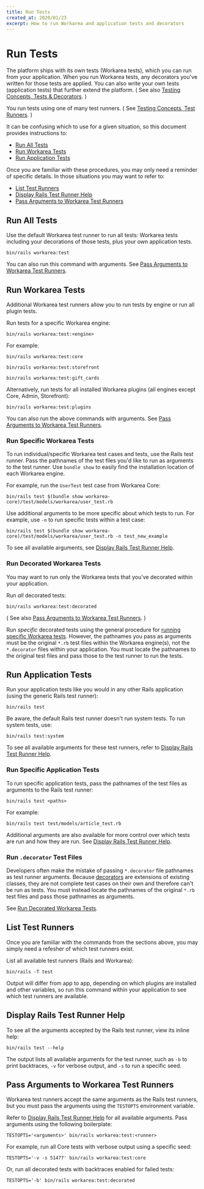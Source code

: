 ```yaml
---
title: Run Tests
created_at: 2020/01/23
excerpt: How to run Workarea and application tests and decorators
---
```


# Run Tests

The platform ships with its own tests (Workarea tests), which you can run from your application.
When you run Workarea tests, any decorators you've written for those tests are applied.
You can also write your own tests (application tests) that further extend the platform.
( See also [Testing Concepts, Tests & Decorators](/articles/testing-concepts.html#tests-decorators). )

You run tests using one of many test runners.
( See [Testing Concepts, Test Runners](/articles/testing-concepts.html#test-runners). )

It can be confusing which to use for a given situation, so this document provides instructions to:

* [Run All Tests](#run-all-tests)
* [Run Workarea Tests](#run-workarea-tests)
* [Run Application Tests](#run-application-tests)

Once you are familiar with these procedures, you may only need a reminder of specific details.
In those situations you may want to refer to:

* [List Test Runners](#list-test-runners)
* [Display Rails Test Runner Help](#display-rails-test-runner-help)
* [Pass Arguments to Workarea Test Runners](#pass-arguments-to-workarea-test-runners)


## Run All Tests

Use the default Workarea test runner to run all tests: Workarea tests including your decorations of those tests, plus your own application tests.

```
bin/rails workarea:test
```

You can also run this command with arguments. See [Pass Arguments to Workarea Test Runners](#pass-arguments-to-workarea-test-runners).


## Run Workarea Tests

Additional Workarea test runners allow you to run tests by engine or run all plugin tests.

Run tests for a specific Workarea engine:

```
bin/rails workarea:test:<engine>
```

For example:

```
bin/rails workarea:test:core
```

```
bin/rails workarea:test:storefront
```

```
bin/rails workarea:test:gift_cards
```

Alternatively, run tests for all installed Workarea plugins (all engines except Core, Admin, Storefront):

```
bin/rails workarea:test:plugins
```

You can also run the above commands with arguments. See [Pass Arguments to Workarea Test Runners](#pass-arguments-to-workarea-test-runners).


### Run Specific Workarea Tests

To run individual/specific Workarea test cases and tests, use the Rails test runner.
Pass the pathnames of the test files you'd like to run as arguments to the test runner.
Use `bundle show` to easily find the installation location of each Workarea engine.

For example, run the `UserTest` test case from Workarea Core:

```
bin/rails test $(bundle show workarea-core)/test/models/workarea/user_test.rb
```

Use additional arguments to be more specific about which tests to run.
For example, use `-n` to run specific tests within a test case:

```
bin/rails test $(bundle show workarea-core)/test/models/workarea/user_test.rb -n test_new_example
```

To see all available arguments, see [Display Rails Test Runner Help](#display-rails-test-runner-help).


### Run Decorated Workarea Tests

You may want to run only the Workarea tests that you've decorated within your application.

Run _all_ decorated tests:

```
bin/rails workarea:test:decorated
```

( See also [Pass Arguments to Workarea Test Runners](#pass-arguments-to-workarea-test-runners). )

Run _specific_ decorated tests using the general procedure for [running specific Workarea tests](#run-specific-workarea-tests).
However, the pathnames you pass as arguments must be the original `*.rb` test files within the Workarea engine(s), not the `*.decorator` files within your application.
You must locate the pathnames to the original test files and pass those to the test runner to run the tests.


## Run Application Tests

Run your application tests like you would in any other Rails application (using the generic Rails test runner):

```
bin/rails test
```

Be aware, the default Rails test runner doesn't run system tests. To run system tests, use:

```
bin/rails test:system
```

To see all available arguments for these test runners, refer to [Display Rails Test Runner Help](#display-rails-test-runner-help).


### Run Specific Application Tests

To run specific application tests, pass the pathnames of the test files as arguments to the Rails test runner:

```
bin/rails test <paths>
```

For example:

```
bin/rails test test/models/article_test.rb
```

Additional arguments are also available for more control over which tests are run and how they are run.
See [Display Rails Test Runner Help](#display-rails-test-runner-help).


### Run `.decorator` Test Files

Developers often make the mistake of passing `*.decorator` file pathnames as test runner arguments.
Because [decorators](https://developer.workarea.com/articles/decoration.html#decorators) are extensions of existing classes, they are not complete test cases on their own and therefore can't be run as tests.
You must instead locate the pathnames of the original `*.rb` test files and pass those pathnames as arguments.

See [Run Decorated Workarea Tests](#run-decorated-workarea-tests).


## List Test Runners

Once you are familiar with the commands from the sections above, you may simply need a refesher of which test runners exist.

List all available test runners (Rails and Workarea):

```
bin/rails -T test
```

Output will differ from app to app, depending on which plugins are installed and other variables, so run this command within your application to see which test runners are available.


## Display Rails Test Runner Help

To see all the arguments accepted by the Rails test runner, view its inline help:

```
bin/rails test --help
```

The output lists all available arguments for the test runner, such as `-b` to print backtraces, `-v` for verbose output, and `-s` to run a specific seed.


## Pass Arguments to Workarea Test Runners

Workarea test runners accept the same arguments as the Rails test runners, but you must pass the arguments using the `TESTOPTS` environment variable.

Refer to [Display Rails Test Runner Help](#display-rails-test-runner-help) for all available arguments.
Pass arguments using the following boilerplate:

```
TESTOPTS='<arguments>' bin/rails workarea:test:<runner>
```

For example, run all Core tests with verbose output using a specific seed:

```
TESTOPTS='-v -s 51477' bin/rails workarea:test:core
```

Or, run all decorated tests with backtraces enabled for failed tests:

```
TESTOPTS='-b' bin/rails workarea:test:decorated
```
